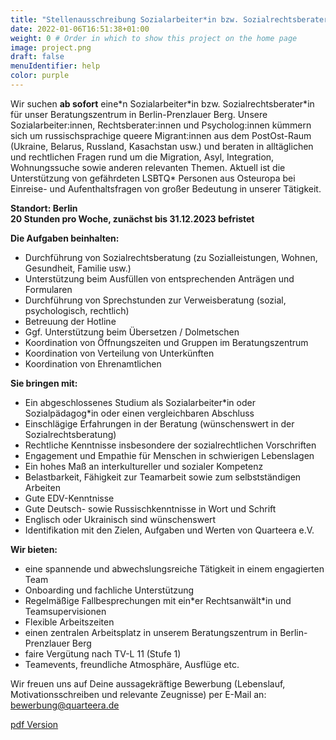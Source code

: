 ```yaml
---
title: "Stellenausschreibung Sozialarbeiter*in bzw. Sozialrechtsberater*in" # Title of your project
date: 2022-01-06T16:51:38+01:00
weight: 0 # Order in which to show this project on the home page
image: project.png
draft: false
menuIdentifier: help
color: purple
---
```


Wir suchen **ab sofort** eine\*n Sozialarbeiter\*in bzw. Sozialrechtsberater\*in für unser Beratungszentrum in
Berlin-Prenzlauer Berg. Unsere Sozialarbeiter:innen, Rechtsberater:innen und Psycholog:innen kümmern sich
um russischsprachige queere Migrant:innen aus dem PostOst-Raum (Ukraine, Belarus, Russland, Kasachstan
usw.) und beraten in alltäglichen und rechtlichen Fragen rund um die Migration, Asyl, Integration,
Wohnungssuche sowie anderen relevanten Themen. Aktuell ist die Unterstützung von gefährdeten LSBTQ\*
Personen aus Osteuropa bei Einreise- und Aufenthaltsfragen von großer Bedeutung in unserer Tätigkeit.

**Standort: Berlin** \
**20 Stunden pro Woche, zunächst bis 31.12.2023 befristet**

**Die Aufgaben beinhalten:**

- Durchführung von Sozialrechtsberatung (zu Sozialleistungen, Wohnen, Gesundheit, Familie usw.)
- Unterstützung beim Ausfüllen von entsprechenden Anträgen und Formularen
- Durchführung von Sprechstunden zur Verweisberatung (sozial, psychologisch, rechtlich)
- Betreuung der Hotline
- Ggf. Unterstützung beim Übersetzen / Dolmetschen
- Koordination von Öffnungszeiten und Gruppen im Beratungszentrum
- Koordination von Verteilung von Unterkünften
- Koordination von Ehrenamtlichen

**Sie bringen mit:**

- Ein abgeschlossenes Studium als Sozialarbeiter\*in oder Sozialpädagog\*in oder einen vergleichbaren Abschluss
- Einschlägige Erfahrungen in der Beratung (wünschenswert in der Sozialrechtsberatung)
- Rechtliche Kenntnisse insbesondere der sozialrechtlichen Vorschriften
- Engagement und Empathie für Menschen in schwierigen Lebenslagen
- Ein hohes Maß an interkultureller und sozialer Kompetenz
- Belastbarkeit, Fähigkeit zur Teamarbeit sowie zum selbstständigen Arbeiten
- Gute EDV-Kenntnisse
- Gute Deutsch- sowie Russischkenntnisse in Wort und Schrift
- Englisch oder Ukrainisch sind wünschenswert
- Identifikation mit den Zielen, Aufgaben und Werten von Quarteera e.V.

**Wir bieten:**

- eine spannende und abwechslungsreiche Tätigkeit in einem engagierten Team
- Onboarding und fachliche Unterstützung
- Regelmäßige Fallbesprechungen mit ein*er Rechtsanwält\*in und Teamsupervisionen
- Flexible Arbeitszeiten
- einen zentralen Arbeitsplatz in unserem Beratungszentrum in Berlin-Prenzlauer Berg
- faire Vergütung nach TV-L 11 (Stufe 1)
- Teamevents, freundliche Atmosphäre, Ausflüge etc.


Wir freuen uns auf Deine aussagekräftige Bewerbung (Lebenslauf, Motivationsschreiben und
relevante Zeugnisse) per E-Mail an: [bewerbung@quarteera.de](bewerbung@quarteera.de)

[pdf Version](https://quarteera.de/files/stelle/Sozialrechtsberater_in.pdf)